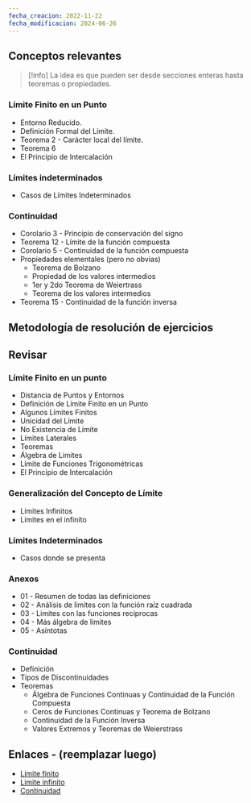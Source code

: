 ```yaml
---
fecha_creacion: 2022-11-22
fecha_modificacion: 2024-06-26
---
```

## Conceptos relevantes
> [!info]
> La idea es que pueden ser desde secciones enteras hasta teoremas o propiedades.
### Límite Finito en un Punto
 - Entorno Reducido.
 - Definición Formal del Límite.
 - Teorema 2 - Carácter local del límite.
 - Teorema 6
 - El Principio de Intercalación
### Límites indeterminados
 - Casos de Límites Indeterminados
### Continuidad
 - Corolario 3 - Principio de conservación del signo
 - Teorema 12 - Límite de la función compuesta
 - Corolario 5 - Continuidad de la función compuesta
 - Propiedades elementales (pero no obvias)
	 - Teorema de Bolzano
	 - Propiedad de los valores intermedios
	 - 1er y 2do Teorema de Weiertrass
	 - Teorema de los valores intermedios
- Teorema 15 - Continuidad de la función inversa
## Metodología de resolución de ejercicios

## Revisar
### Límite Finito en un punto
 - Distancia de Puntos y Entornos
 - Definición de Límite Finito en un Punto
 - Algunos Límites Finitos
 - Unicidad del Límite
 - No Existencia de Límite
 - Límites Laterales
 - Teoremas
 - Álgebra de Límites
 - Límite de Funciones Trigonométricas
 - El Principio de Intercalación
### Generalización del Concepto de Límite
 - Límites Infinitos
 - Límites en el infinito
### Límites Indeterminados
 - Casos donde se presenta
### Anexos
 - 01 - Resumen de todas las definiciones
 - 02 - Análisis de limites con la función raíz cuadrada
 - 03 - Limites con las funciones recíprocas
 - 04 - Más álgebra de límites
 - 05 - Asíntotas
### Continuidad
 - Definición
 - Tipos de Discontinuidades
 - Teoremas
	 - Álgebra de Funciones Continuas y Continuidad de la Función Compuesta
	 - Ceros de Funciones Continuas y Teorema de Bolzano
	 - Continuidad de la Función Inversa
	 - Valores Extremos y Teoremas de Weierstrass
## Enlaces - (reemplazar luego)
 - [Límite finito](Límite%20finito.md)
 - [Limite infinito](Limite%20infinito.md)
 - [Continuidad](Continuidad.md)